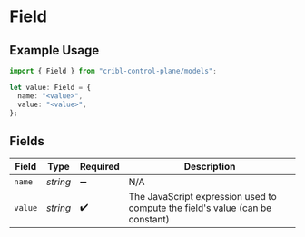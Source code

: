 # Field

## Example Usage

```typescript
import { Field } from "cribl-control-plane/models";

let value: Field = {
  name: "<value>",
  value: "<value>",
};
```

## Fields

| Field                                                                         | Type                                                                          | Required                                                                      | Description                                                                   |
| ----------------------------------------------------------------------------- | ----------------------------------------------------------------------------- | ----------------------------------------------------------------------------- | ----------------------------------------------------------------------------- |
| `name`                                                                        | *string*                                                                      | :heavy_minus_sign:                                                            | N/A                                                                           |
| `value`                                                                       | *string*                                                                      | :heavy_check_mark:                                                            | The JavaScript expression used to compute the field's value (can be constant) |